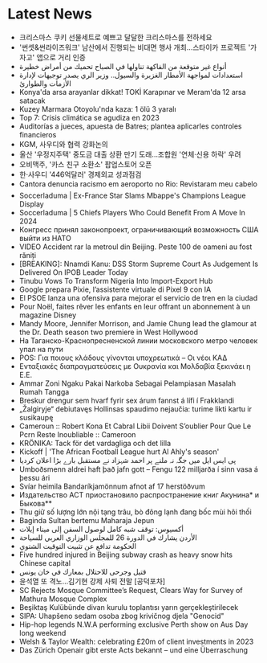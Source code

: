 # Latest News
-  크리스마스 쿠키 선물세트로 예쁘고 달달한 크리스마스를 전하세요
-  '썬셋&썬라이즈워크' 남산에서 진행되는 비대면 행사 개최…스타이카 프로젝트 '가자고' 앱으로 거리 인증
-  أنواع غير متوقعة من الفاكهة تناولها في الصباح تحميك من أمراض خطيرة
-  استعدادات لمواجهة الأمطار الغزيرة والسيول.. وزير الري يصدر توجيهات لإدارة الأزمات والطوارئ
-  Konya'da arsa arayanlar dikkat! TOKİ Karapınar ve Meram'da 12 arsa satacak
-  Kuzey Marmara Otoyolu'nda kaza: 1 ölü 3 yaralı
-  Top 7: Crisis climática se agudiza en 2023
-  Auditorías a jueces, apuesta de Batres; plantea aplicarles controles financieros
-  KGM, 사우디와 협력 강화논의
-  울산 '우정지주택' 중도금 대출 상환 만기 도래…조합원 '연체·신용 하락' 우려
-  오비맥주, '카스 친구 소환소' 팝업스토어 오픈
-  한·사우디 '446억달러' 경제외교 성과점검
-  Cantora denuncia racismo em aeroporto no Rio: Revistaram meu cabelo
-  Soccerladuma | Ex-France Star Slams Mbappe's Champions League Display
-  Soccerladuma | 5 Chiefs Players Who Could Benefit From A Move In 2024
-  Конгресс принял законопроект, ограничивающий возможность США выйти из НАТО
-  VIDEO Accident rar la metroul din Beijing. Peste 100 de oameni au fost răniți
-  [BREAKING]: Nnamdi Kanu: DSS Storm Supreme Court As Judgement Is Delivered On IPOB Leader Today
-  Tinubu Vows To Transform Nigeria Into Import-Export Hub
-  Google prepara Pixie, l’assistente virtuale di Pixel 9 con IA
-  El PSOE lanza una ofensiva para mejorar el servicio de tren en la ciudad
-  Pour Noël, faites rêver les enfants en leur offrant un abonnement à un magazine Disney
-  Mandy Moore, Jennifer Morrison, and Jamie Chung lead the glamour at the Dr. Death season two premiere in West Hollywood
-  На Таганско-Краснопресненской линии московского метро человек упал на пути
-  POS: Για ποιους κλάδους γίνονται υποχρεωτικά – Οι νέοι ΚΑΔ
-  Ενταξιακές διαπραγματεύσεις με Ουκρανία και Μολδαβία ξεκινάει η Ε.Ε.
-  Ammar Zoni Ngaku Pakai Narkoba Sebagai Pelampiasan Masalah Rumah Tangga
-  Breskur drengur sem hvarf fyrir sex árum fannst á lífi í Frakklandi
-  „Žalgiryje“ debiutavęs Hollinsas spaudimo nejaučia: turime likti kartu ir susikaupę
-  Cameroun :: Robert Kona Et Cabral Libii Doivent S’oublier Pour Que Le Pcrn Reste Inoubliable :: Cameroon
-  KRÖNIKA: Tack för det vardagliga och det lilla
-  Kickoff | 'The African Football League hurt Al Ahly's season'
-  پی ایس ایل میں جگہ نہ ملنے پر احمد شہزاد نے مستقبل بارے بڑا اعلان کردیا
-  Umboðsmenn aldrei haft það jafn gott – Fengu 122 milljarða í sinn vasa á þessu ári
-  Svíar heimila Bandaríkjamönnum afnot af 17 herstöðvum
-  Издательство АСТ приостановило распространение книг Акунина* и Быкова**
-  Thu giữ số lượng lớn nội tạng trâu, bò đông lạnh đang bốc mùi hôi thối
-  Baginda Sultan bertemu Maharaja Jepun
-  أكسيوس: توقف شبه كامل لوصول السفن إلى ميناء إيلات
-  الأردن يشارك في الدورة 26 للمجلس الوزاري العربي للسياحة
-  الحكومة تدافع عن تثبيت التوقيت الشتوي
-  Five hundred injured in Beijing subway crash as heavy snow hits Chinese capital
-  قتيل وجرحى للاحتلال بمعارك في خان يونس
-  윤석열 또 격노...김기현 강제 사퇴 전말 [공덕포차]
-  SC Rejects Mosque Committee’s Request, Clears Way for Survey of Mathura Mosque Complex
-  Beşiktaş Kulübünde divan kurulu toplantısı yarın gerçekleştirilecek
-  SIPA: Uhapšeno sedam osoba zbog krivičnog djela "Genocid"
-  Hip-hop legends N.W.A performing exclusive Perth show on Aus Day long weekend
-  Welsh & Taylor Wealth: celebrating £20m of client investments in 2023
-  Das Zürich Openair gibt erste Acts bekannt – und eine Überraschung
